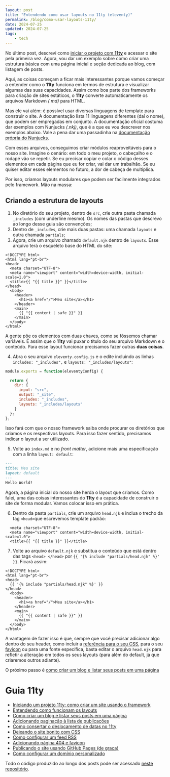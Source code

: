 ```yaml
---
layout: post
title: "Entendendo como usar layouts no 11ty (eleventy)"
permalink: /blog/como-usar-layouts-11ty/
date: 2024-07-25
updated: 2024-07-25
tags: 
    - tech
---
```


No último post, descrevi como [iniciar o projeto com **11ty**](/blog/criando-site-com-11ty/) e acessar o site pela primeira vez. Agora, vou dar um exemplo sobre como criar uma estrutura básica com uma página inicial e seção dedicada ao blog, com listagem de posts. 

Aqui, as coisas começam a ficar mais interessantes porque vamos começar a entender como o **11ty** funciona em termos de estrutura e visualizar algumas das suas capacidades. Assim como boa parte dos frameworks para criação de sites estáticos, o **11ty** converte automaticamente os arquivos Markdown *(.md)* para HTML. 

Mas ele vai além: é possível usar diversas linguagens de template para construir o site. A documentação lista 11 linguagens diferentes (daí o nome), que podem ser empregadas em conjunto. A documentação oficial costuma dar exemplos com Nunjucks *(.nkj)*, que é a que eu vou descrever nos exemplos abaixo. Vale a pena dar uma passadinha na [documentação própria do Nunjucks](https://mozilla.github.io/nunjucks/).

Com esses arquivos, conseguimos criar módulos reaproveitáveis para o nosso site. Imagine o cenário: em todo o meu projeto, o cabeçalho e o rodapé vão se repetir. Se eu precisar copiar e colar o código desses elementos em cada página que eu for criar, vai dar um trabalhão. Se eu quiser editar esses elementos no futuro, a dor de cabeça de multiplica.

Por isso, criamos layouts modulares que podem ser facilmente integrados pelo framework. Mão na massa:

## Criando a estrutura de layouts

1. No diretório do seu projeto, dentro de `src`, crie outra pasta chamada `_includes` (com underline mesmo). Os nomes das pastas que descrevo ao longo desse guia são convenções;
2. Dentro de `_includes`, crie mais duas pastas: uma chamada `layouts` e outra chamada `partials`;
3. Agora, crie um arquivo chamado `default.njk` dentro de `layouts`. Esse arquivo terá o esqueleto base do HTML do site:

```njk
<!DOCTYPE html>
<html lang="pt-br">
<head>
  <meta charset="UTF-8">
  <meta name="viewport" content="width=device-width, initial-scale=1.0">
  <title>{{ "{{ title }}" }}</title>
</head>
  <body>
    <header>
      <h1><a href="/">Meu site</a></h1>
    </header>
    <main>
      {{ "{{ content | safe }}" }}
    </main>
  </body>
</html>
``` 
A gente põe os elementos com duas chaves, como se fôssemos chamar variáveis. É assim que o **11ty** vai puxar o título do seu arquivo Markdown e o conteúdo. Para esse layout funcionar precisamos fazer outras **duas coisas**.

4. Abra o seu arquivo `eleventy.config.js` e o edite incluindo as linhas `includes: "_includes",` e `layouts: "_includes/layouts"`:
```js
module.exports = function(eleventyConfig) {

  return {
    dir: {
      input: "src",
      output: "_site",
      includes: "_includes",
      layouts: "_includes/layouts"
    }
  };
};
```
Isso fará com que o nosso framework saiba onde procurar os diretórios que criamos e os respectivos layouts. Para isso fazer sentido, precisamos indicar o layout a ser utilizado.

5. Volte ao `index.md` e no *front matter*, adicione mais uma especificação com a linha `layout: default`:
```md
---
title: Meu site
layout: default
---
Hello World!
```
Agora, a página inicial do nosso site herda o layout que criamos. Como falei, uma das coisas interessantes do **11ty** é a capacidade de construir o site de forma modular. Vamos colocar isso em prática.

6. Dentro da pasta `partials`, crie um arquivo `head.njk` e inclua o trecho da tag `<head>`que escrevemos template padrão:
```njk
  <meta charset="UTF-8">
  <meta name="viewport" content="width=device-width, initial-scale=1.0">
  <title>{{ "{{ title }}" }}</title>
```

7. Volte ao arquivo `default.njk` e substitua o conteúdo que está dentro das tags `<head> </head>` por `{{ '{% include "partials/head.njk" %}' }}`. Ficará assim:
```njk
<!DOCTYPE html>
<html lang="pt-br">
<head>
  {{ '{% include "partials/head.njk" %}' }}
</head>
  <body>
    <header>
      <h1><a href="/">Meu site</a></h1>
    </header>
    <main>
      {{ "{{ content | safe }}" }}
    </main>
  </body>
</html>
```
A vantagem de fazer isso é que, sempre que você precisar adicionar algo dentro do seu header, como incluir a [referência para o seu CSS](blog/como-adicionar-css-11ty/), para o seu [favicon](/blog/adicionar-pagina-404-favicon-11ty/) ou para uma fonte específica, basta editar o arquivo `head.njk` para refletir a alteração em todos os seus layouts (para além do default, já que criaremos outros adiante).

O próximo passo é [como criar um blog e listar seus posts em uma página](/blog/como-criar-blog-11ty/)

# Guia 11ty
- [Iniciando um projeto 11ty: como criar um site usando o framework](/blog/criando-site-com-11ty/)
- [Entendendo como funcionam os layouts](/blog/como-usar-layouts-11ty/)
- [Como criar um blog e listar seus posts em uma página](/blog/como-criar-blog-11ty/)
- [Adicionando paginação à lista de publicações](/blog/como-adicionar-paginacao-11ty/)
- [Como consertar o deslocamento de datas no 11ty](/blog/lidando-com-datas-11ty/)
- [Deixando o site bonito com CSS](/blog/como-adicionar-css-11ty/)
- [Como configurar um feed RSS](/blog/configurar-feed-rss-11ty/)
- [Adicionando página 404 e favicon](/blog/adicionar-pagina-404-favicon-11ty/)
- [Publicando o site usando GitHub Pages (de graça)](/blog/publicar-site-11ty-github-pages/)
- [Como configurar um domínio personalizado](/blog/como-configurar-dominio-github-pages/)

Todo o código produzido ao longo dos posts pode ser acessado [neste repositório](https://github.com/alessandrofajr/11ty-starter-blog).
